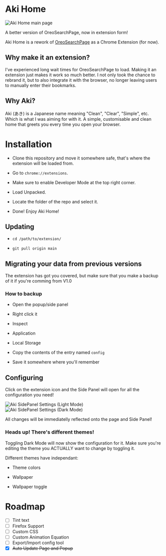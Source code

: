 # Aki Home

![Aki Home main page](gh-images/main-page.png)

A better version of OreoSearchPage, now in extension form!

Aki Home is a rework of [OreoSearchPage](https://cakephone.github.io/OreoSearchPage/) as a Chrome Extension (for now).

## Why make it an extension?

I've experienced long wait times for OreoSearchPage to load. Making it an extension just makes it work so much better. I not only took the chance to rebrand it, but to also integrate it with the browser, no longer leaving users to manually enter their bookmarks.

## Why Aki?

Aki (あき) is a Japanese name meaning "Clean", "Clear", "Simple", etc. Which is what I was aiming for with it. A simple, customisable and clean home that greets you every time you open your browser.

# Installation

- Clone this repository and move it somewhere safe, that's where the extension will be loaded from.

- Go to `chrome://extensions`.

- Make sure to enable Developer Mode at the top right corner.

- Load Unpacked.

- Locate the folder of the repo and select it.

- Done! Enjoy Aki Home!

## Updating

- `cd /path/to/extension/`

- `git pull origin main`

## Migrating your data from previous versions

The extension has got you covered, but make sure that you make a backup of it if you're comming from V1.0

### How to backup

- Open the popup/side panel

- Right click it

- Inspect

- Application

- Local Storage

- Copy the contents of the entry named `config`

- Save it somewhere where you'll remember

## Configuring

Click on the extension icon and the Side Panel will open for all the configuration you need!

![Aki SidePanel Settings (Light Mode)](gh-images/sidepanel.png) ![Aki SidePanel Settings (Dark Mode)](gh-images/sidepanel-dark.png)

All changes will be immediatelly reflected onto the page and Side Panel!

### Heads up! There's different themes!

Toggling Dark Mode will now show the configuration for it. Make sure you're editing the theme you ACTUALLY want to change by toggling it.

Different themes have independant:

- Theme colors

- Wallpaper

- Wallpaper toggle

# Roadmap

- [ ] Tint text
- [ ] Firefox Support
- [ ] Custom CSS
- [ ] Custom Animation Equation
- [ ] Export/Import config tool
- [x] ~~Auto Update Page and Popup~~
